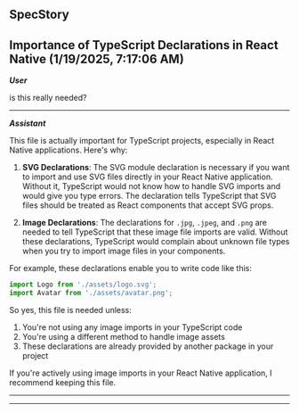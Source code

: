 ## SpecStory

## Importance of TypeScript Declarations in React Native (1/19/2025, 7:17:06 AM)

_**User**_

is this really needed?

---

_**Assistant**_

This file is actually important for TypeScript projects, especially in React Native applications. Here's why:

1. **SVG Declarations**: The SVG module declaration is necessary if you want to import and use SVG files directly in your React Native application. Without it, TypeScript would not know how to handle SVG imports and would give you type errors. The declaration tells TypeScript that SVG files should be treated as React components that accept SVG props.

2. **Image Declarations**: The declarations for `.jpg`, `.jpeg`, and `.png` are needed to tell TypeScript that these image file imports are valid. Without these declarations, TypeScript would complain about unknown file types when you try to import image files in your components.

For example, these declarations enable you to write code like this:
```typescript
import Logo from './assets/logo.svg';
import Avatar from './assets/avatar.png';
```

So yes, this file is needed unless:
1. You're not using any image imports in your TypeScript code
2. You're using a different method to handle image assets
3. These declarations are already provided by another package in your project

If you're actively using image imports in your React Native application, I recommend keeping this file.

---



---

